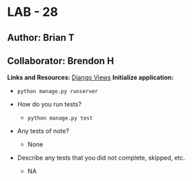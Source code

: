 # LAB - 28

## Author: Brian T
## Collaborator: Brendon H

**Links and Resources:**
[Django Views](https://developer.mozilla.org/en-US/docs/Learn/Server-side/Django/Generic_views)
**Initialize application:**
- `python manage.py runserver`

- How do you run tests?
  - `python manage.py test`
- Any tests of note?
  - None
- Describe any tests that you did not complete, skipped, etc.
  - NA



